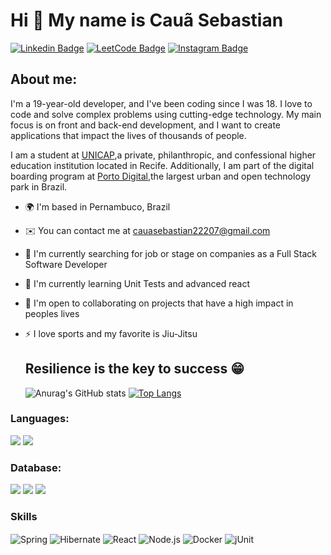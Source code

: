 Hi 👋 My name is Cauã Sebastian
==========================

[![Linkedin Badge](https://img.shields.io/badge/-LinkedIn-blue?style=flat-square&logo=Linkedin&logoColor=white&link=https://www.linkedin.com/in/guilhermo-masid-494677b8/)](https://www.linkedin.com/in/cauã-sebastian-57a532259)
[![LeetCode Badge](https://img.shields.io/badge/LeetCode-FFA116?style=flat-square&logo=LeetCode&logoColor=black&link=https://leetcode.com/your_username/)](https://leetcode.com/caua_sebastian/)
[![Instagram Badge](https://img.shields.io/badge/Instagram-E4405F?style=flat-square&logo=Instagram&logoColor=white&link=https://www.instagram.com/your_username/)](https://www.instagram.com/caua_sebastian/)

   
## About me:

I'm a 19-year-old developer, and I've been coding since I was 18. I love to code and solve complex problems using cutting-edge technology. My main focus is on front and back-end development, and I want to create applications that impact the lives of thousands of people.

I am a student at [UNICAP](https://portal.unicap.br/),a private, philanthropic, and confessional higher education institution located in Recife. Additionally, I am part of the digital boarding program at [Porto Digital](https://www.portodigital.org/),the largest urban and open technology park in Brazil.


* 🌍  I'm based in Pernambuco, Brazil
* ✉️  You can contact me at [cauasebastian22207@gmail.com](mailto:cauasebastian2207@gmail.com)
* 🚀  I'm currently searching for job or stage on companies as a Full Stack Software Developer
* 🧠  I'm currently learning Unit Tests and advanced react
* 🤝  I'm open to collaborating on projects that have a high impact in peoples lives
* ⚡  I love sports and my favorite is Jiu-Jitsu

  ## Resilience is the key to success 😁

  ![Anurag's GitHub stats](https://github-readme-stats.vercel.app/api?username=cauasebastian&show_icons=true&theme=tokyonight)
 [![Top Langs](https://github-readme-stats.vercel.app/api/top-langs/?username=cauasebastian)](https://github.com/anuraghazra/github-readme-stats)

### Languages: 
<img src="https://img.shields.io/badge/Java-ED8B00?style=for-the-badge&logo=openjdk&logoColor=white"/> <img src="https://img.shields.io/badge/JavaScript-F7DF1E?style=for-the-badge&logo=javascript&logoColor=black"/>

### Database:
<img src="https://img.shields.io/badge/Firebase-FFCA28?style=for-the-badge&logo=firebase&logoColor=black"/> <img src="https://img.shields.io/badge/MySQL-005C84?style=for-the-badge&logo=mysql&logoColor=white"/> <img src="https://img.shields.io/badge/MongoDB-47A248?style=for-the-badge&logo=mongodb&logoColor=white"/>


### Skills

<p align="left">
    <img align="center" alt="Spring" src="https://img.shields.io/badge/Spring-6DB33F?style=for-the-badge&logo=spring&logoColor=white"/>
    <img align="center" alt="Hibernate" src="https://img.shields.io/badge/Hibernate-59666C?style=for-the-badge&logo=hibernate&logoColor=white"/>
    <img align="center" alt="React" src="https://img.shields.io/badge/React-61DAFB?style=for-the-badge&logo=react&logoColor=white"/>
    <img align="center" alt="Node.js" src="https://img.shields.io/badge/Node.js-43853D?style=for-the-badge&logo=node.js&logoColor=white"/>
    <img align="center" alt="Docker" src="https://img.shields.io/badge/Docker-2496ED?style=for-the-badge&logo=docker&logoColor=white"/>
    <img align="center" alt="jUnit" src="https://img.shields.io/badge/jUnit-25A162?style=for-the-badge&logo=junit5&logoColor=white"/>
</p>


